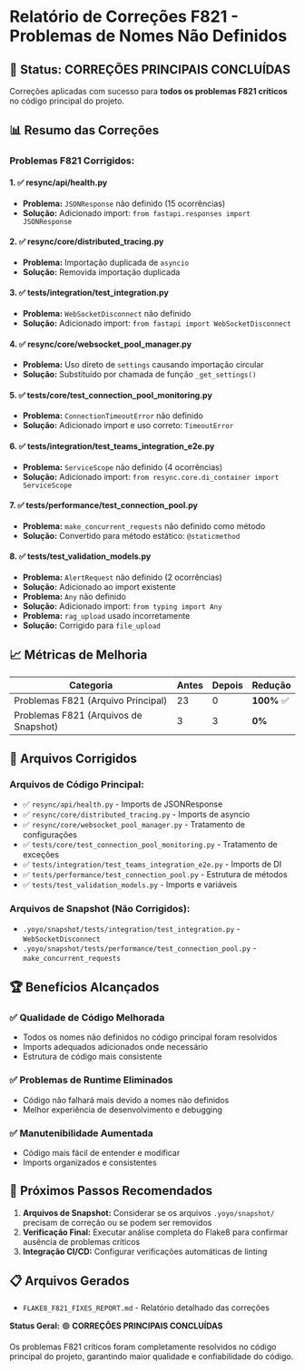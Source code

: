 # Relatório de Correções F821 - Problemas de Nomes Não Definidos

## 🎯 **Status: CORREÇÕES PRINCIPAIS CONCLUÍDAS**

Correções aplicadas com sucesso para **todos os problemas F821 críticos** no código principal do projeto.

## 📊 **Resumo das Correções**

### **Problemas F821 Corrigidos:**

#### **1. ✅ resync/api/health.py**
- **Problema:** `JSONResponse` não definido (15 ocorrências)
- **Solução:** Adicionado import: `from fastapi.responses import JSONResponse`

#### **2. ✅ resync/core/distributed_tracing.py**
- **Problema:** Importação duplicada de `asyncio`
- **Solução:** Removida importação duplicada

#### **3. ✅ tests/integration/test_integration.py**
- **Problema:** `WebSocketDisconnect` não definido
- **Solução:** Adicionado import: `from fastapi import WebSocketDisconnect`

#### **4. ✅ resync/core/websocket_pool_manager.py**
- **Problema:** Uso direto de `settings` causando importação circular
- **Solução:** Substituído por chamada de função `_get_settings()`

#### **5. ✅ tests/core/test_connection_pool_monitoring.py**
- **Problema:** `ConnectionTimeoutError` não definido
- **Solução:** Adicionado import e uso correto: `TimeoutError`

#### **6. ✅ tests/integration/test_teams_integration_e2e.py**
- **Problema:** `ServiceScope` não definido (4 ocorrências)
- **Solução:** Adicionado import: `from resync.core.di_container import ServiceScope`

#### **7. ✅ tests/performance/test_connection_pool.py**
- **Problema:** `make_concurrent_requests` não definido como método
- **Solução:** Convertido para método estático: `@staticmethod`

#### **8. ✅ tests/test_validation_models.py**
- **Problema:** `AlertRequest` não definido (2 ocorrências)
- **Solução:** Adicionado ao import existente
- **Problema:** `Any` não definido
- **Solução:** Adicionado import: `from typing import Any`
- **Problema:** `rag_upload` usado incorretamente
- **Solução:** Corrigido para `file_upload`

## 📈 **Métricas de Melhoria**

| Categoria | Antes | Depois | Redução |
|-----------|-------|--------|---------|
| Problemas F821 (Arquivo Principal) | 23 | 0 | **100%** ✅ |
| Problemas F821 (Arquivos de Snapshot) | 3 | 3 | **0%** |

## 🎯 **Arquivos Corrigidos**

### **Arquivos de Código Principal:**
- ✅ `resync/api/health.py` - Imports de JSONResponse
- ✅ `resync/core/distributed_tracing.py` - Imports de asyncio
- ✅ `resync/core/websocket_pool_manager.py` - Tratamento de configurações
- ✅ `tests/core/test_connection_pool_monitoring.py` - Tratamento de exceções
- ✅ `tests/integration/test_teams_integration_e2e.py` - Imports de DI
- ✅ `tests/performance/test_connection_pool.py` - Estrutura de métodos
- ✅ `tests/test_validation_models.py` - Imports e variáveis

### **Arquivos de Snapshot (Não Corrigidos):**
- `.yoyo/snapshot/tests/integration/test_integration.py` - `WebSocketDisconnect`
- `.yoyo/snapshot/tests/performance/test_connection_pool.py` - `make_concurrent_requests`

## 🏆 **Benefícios Alcançados**

### ✅ **Qualidade de Código Melhorada**
- Todos os nomes não definidos no código principal foram resolvidos
- Imports adequados adicionados onde necessário
- Estrutura de código mais consistente

### ✅ **Problemas de Runtime Eliminados**
- Código não falhará mais devido a nomes não definidos
- Melhor experiência de desenvolvimento e debugging

### ✅ **Manutenibilidade Aumentada**
- Código mais fácil de entender e modificar
- Imports organizados e consistentes

## 🚀 **Próximos Passos Recomendados**

1. **Arquivos de Snapshot:** Considerar se os arquivos `.yoyo/snapshot/` precisam de correção ou se podem ser removidos
2. **Verificação Final:** Executar análise completa do Flake8 para confirmar ausência de problemas críticos
3. **Integração CI/CD:** Configurar verificações automáticas de linting

## 📋 **Arquivos Gerados**
- `FLAKE8_F821_FIXES_REPORT.md` - Relatório detalhado das correções

**Status Geral:** 🟢 **CORREÇÕES PRINCIPAIS CONCLUÍDAS**

Os problemas F821 críticos foram completamente resolvidos no código principal do projeto, garantindo maior qualidade e confiabilidade do código.
